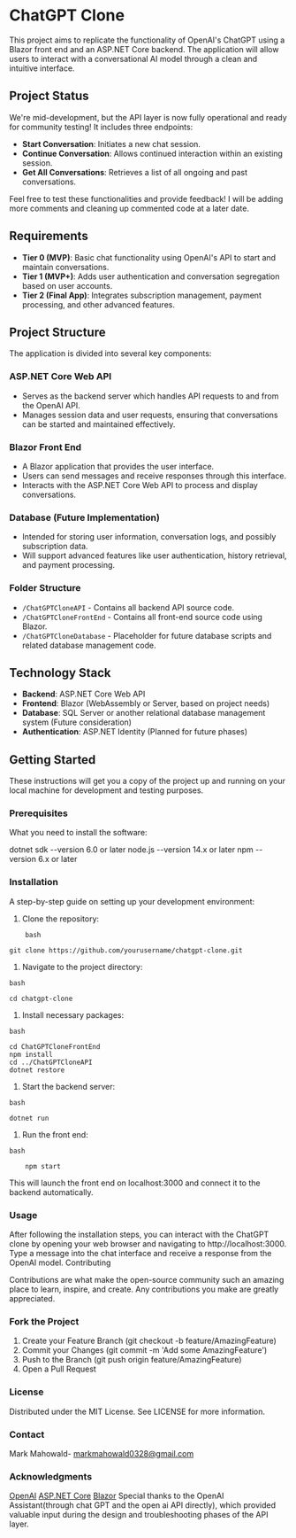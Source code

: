 # ChatGPT Clone

This project aims to replicate the functionality of OpenAI's ChatGPT using a Blazor front end and an ASP.NET Core backend. The application will allow users to interact with a conversational AI model through a clean and intuitive interface.

## Project Status

We're mid-development, but the API layer is now fully operational and ready for community testing! It includes three endpoints:
- **Start Conversation**: Initiates a new chat session.
- **Continue Conversation**: Allows continued interaction within an existing session.
- **Get All Conversations**: Retrieves a list of all ongoing and past conversations.

Feel free to test these functionalities and provide feedback!  I will be adding more comments and cleaning up commented code at a later date.  


## Requirements

- **Tier 0 (MVP)**: Basic chat functionality using OpenAI's API to start and maintain conversations.
- **Tier 1 (MVP+)**: Adds user authentication and conversation segregation based on user accounts.
- **Tier 2 (Final App)**: Integrates subscription management, payment processing, and other advanced features.

## Project Structure

The application is divided into several key components:

### ASP.NET Core Web API
- Serves as the backend server which handles API requests to and from the OpenAI API.
- Manages session data and user requests, ensuring that conversations can be started and maintained effectively.

### Blazor Front End
- A Blazor application that provides the user interface.
- Users can send messages and receive responses through this interface.
- Interacts with the ASP.NET Core Web API to process and display conversations.

### Database (Future Implementation)
- Intended for storing user information, conversation logs, and possibly subscription data.
- Will support advanced features like user authentication, history retrieval, and payment processing.

### Folder Structure

- `/ChatGPTCloneAPI` - Contains all backend API source code.
- `/ChatGPTCloneFrontEnd` - Contains all front-end source code using Blazor.
- `/ChatGPTCloneDatabase` - Placeholder for future database scripts and related database management code.

## Technology Stack

- **Backend**: ASP.NET Core Web API
- **Frontend**: Blazor (WebAssembly or Server, based on project needs)
- **Database**: SQL Server or another relational database management system (Future consideration)
- **Authentication**: ASP.NET Identity (Planned for future phases)

## Getting Started

These instructions will get you a copy of the project up and running on your local machine for development and testing purposes.

### Prerequisites

What you need to install the software:


dotnet sdk --version 6.0 or later
node.js --version 14.x or later
npm --version 6.x or later

### Installation

A step-by-step guide on setting up your development environment:

1. Clone the repository:

```
    bash

git clone https://github.com/yourusername/chatgpt-clone.git
```

1. Navigate to the project directory:
```
bash

cd chatgpt-clone
```

1. Install necessary packages:
```
bash

cd ChatGPTCloneFrontEnd
npm install
cd ../ChatGPTCloneAPI
dotnet restore
```
1. Start the backend server:

```
bash

dotnet run
```

1. Run the front end:
```
bash

    npm start
```
This will launch the front end on localhost:3000 and connect it to the backend automatically.

### Usage

After following the installation steps, you can interact with the ChatGPT clone by opening your web browser and navigating to http://localhost:3000. Type a message into the chat interface and receive a response from the OpenAI model.
Contributing

Contributions are what make the open-source community such an amazing place to learn, inspire, and create. Any contributions you make are greatly appreciated.

### Fork the Project
1. Create your Feature Branch (git checkout -b feature/AmazingFeature)
1. Commit your Changes (git commit -m 'Add some AmazingFeature')
1. Push to the Branch (git push origin feature/AmazingFeature)
1. Open a Pull Request

### License

Distributed under the MIT License. See LICENSE for more information.

### Contact

Mark Mahowald- markmahowald0328@gmail.com


### Acknowledgments
[OpenAI](https://openai.com/)
[ASP.NET Core](https://dotnet.microsoft.com/en-us/apps/aspnet)
[Blazor](https://dotnet.microsoft.com/en-us/apps/aspnet/web-apps/blazor)
Special thanks to the OpenAI Assistant(through chat GPT and the open ai API directly), which provided valuable input during the design and troubleshooting phases of the API layer.

